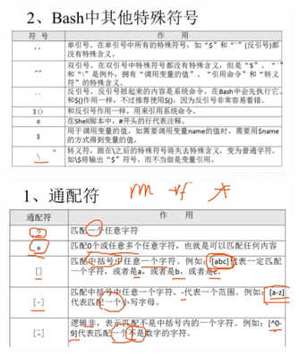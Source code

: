 



![image-20220409202322403](3.0_实验二特殊符号.assets/image-20220409202322403.png)

![image-20220409202232673](3.0_实验二特殊符号.assets/image-20220409202232673.png)

